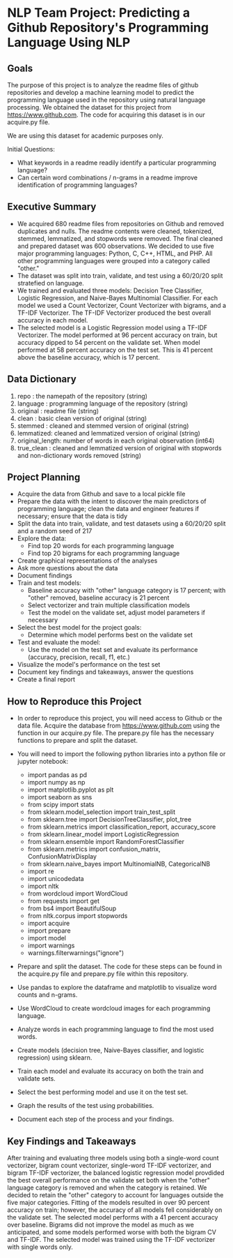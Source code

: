 # NLP Team Project: Predicting a Github Repository's Programming Language Using NLP

## Goals

The purpose of this project is to analyze the readme files of github repositories and develop a machine learning model to predict the programming language used in the repository using natural language processing. We obtained the dataset for this project from https://www.github.com. The code for acquiring this dataset is in our acquire.py file.

We are using this dataset for academic purposes only.

Initial Questions:

- What keywords in a readme readily identify a particular programming language?
- Can certain word combinations / n-grams in a readme improve identification of programming languages? 

## Executive Summary

- We acquired 680 readme files from repositories on Github and removed duplicates and nulls. The readme contents were cleaned, tokenized, stemmed, lemmatized, and stopwords were removed. The final cleaned and prepared dataset was 600 observations. We decided to use five major programming languages: Python, C, C++, HTML, and PHP. All other programming languages were grouped into a category called "other." 
- The dataset was split into train, validate, and test using a 60/20/20 split stratefied on language. 
- We trained and evaluated three models: Decision Tree Classifier, Logistic Regression, and Naive-Bayes Multinomial Classifier. For each model we used a Count Vectorizer, Count Vectorizer with bigrams, and a TF-IDF Vectorizer. The TF-IDF Vectorizer produced the best overall accuracy in each model.
- The selected model is a Logistic Regression model using a TF-IDF Vectorizer. The model performed at 96 percent accuracy on train, but accuracy dipped to 54 percent on the validate set. When model performed at 58 percent accuracy on the test set. This is 41 percent above the baseline accuracy, which is 17 percent.

## Data Dictionary

1. repo : the namepath of the repository (string)
2. language : programming language of the repository (string)
3. original : readme file (string)
4. clean : basic clean version of original (string)
5. stemmed : cleaned and stemmed version of original (string)
6. lemmatized: cleaned and lemmatized version of original (string)
7. original_length: number of words in each original observation (int64)
8. true_clean : cleaned and lemmatized version of original with stopwords and non-dictionary words removed (string)


## Project Planning

- Acquire the data from Github and save to a local pickle file
- Prepare the data with the intent to discover the main predictors of programming language; clean the data and engineer features if necessary; ensure that the data is tidy
- Split the data into train, validate, and test datasets using a 60/20/20 split and a random seed of 217
- Explore the data:
    - Find top 20 words for each programming language
    - Find top 20 bigrams for each programming language
- Create graphical representations of the analyses
- Ask more questions about the data
- Document findings
- Train and test models:
    - Baseline accuracy with "other" language category is 17 percent; with "other" removed, baseline accuracy is 21 percent
    - Select vectorizer and train multiple classification models
    - Test the model on the validate set, adjust model parameters if necessary
- Select the best model for the project goals:
    - Determine which model performs best on the validate set
- Test and evaluate the model:
    - Use the model on the test set and evaluate its performance (accuracy, precision, recall, f1, etc.)
- Visualize the model's performance on the test set
- Document key findings and takeaways, answer the questions
- Create a final report

## How to Reproduce this Project

- In order to reproduce this project, you will need access to Github or the data file. Acquire the database from https://www.github.com using the function in our acquire.py file. The prepare.py file has the necessary functions to prepare and split the dataset.

- You will need to import the following python libraries into a python file or jupyter notebook:

    - import pandas as pd
    - import numpy as np
    - import matplotlib.pyplot as plt
    - import seaborn as sns
    - from scipy import stats
    - from sklearn.model_selection import train_test_split
    - from sklearn.tree import DecisionTreeClassifier, plot_tree
    - from sklearn.metrics import classification_report, accuracy_score
    - from sklearn.linear_model import LogisticRegression
    - from sklearn.ensemble import RandomForestClassifier
    - from sklearn.metrics import confusion_matrix, ConfusionMatrixDisplay
    - from sklearn.naive_bayes import MultinomialNB, CategoricalNB
    - import re
    - import unicodedata
    - import nltk
    - from wordcloud import WordCloud
    - from requests import get
    - from bs4 import BeautifulSoup
    - from nltk.corpus import stopwords
    - import acquire
    - import prepare
    - import model
    - import warnings
    - warnings.filterwarnings("ignore")

- Prepare and split the dataset. The code for these steps can be found in the acquire.py file and prepare.py file within this repository.

- Use pandas to explore the dataframe and matplotlib to visualize word counts and n-grams.

- Use WordCloud to create wordcloud images for each programming language.

- Analyze words in each programming language to find the most used words.

- Create models (decision tree, Naive-Bayes classifier, and logistic regression) using sklearn.

- Train each model and evaluate its accuracy on both the train and validate sets.

- Select the best performing model and use it on the test set.

- Graph the results of the test using probabilities.

- Document each step of the process and your findings.


## Key Findings and Takeaways

After training and evaluating three models using both a single-word count vectorizer, bigram count vectorizer, single-word TF-IDF vectorizer, and bigram TF-IDF vectorizer, the balanced logistic regression model provdided the best overall performance on the validate set both when the "other" language category is removed and when the category is retained. We decided to retain the "other" category to account for languages outside the five major categories. Fitting of the models resulted in over 90 percent accuracy on train; however, the accuracy of all models fell considerably on the validate set. The selected model performs with a 41 percent accuracy over baseline. Bigrams did not improve the model as much as we anticipated, and some models performed worse with both the bigram CV and TF-IDF. The selected model was trained using the TF-IDF vectorizer with single words only.



